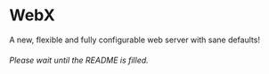 # WebX

A new, flexible and fully configurable web server with sane defaults!

###### Please wait until the README is filled. 
